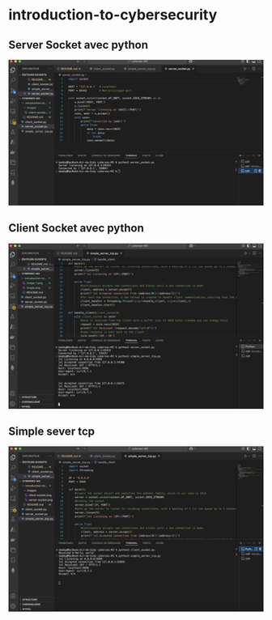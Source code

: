 # introduction-to-cybersecurity

## Server Socket avec python

![Server Socket](https://github.com/sidyjames/introduction-to-cybersecurity/blob/main/images/server-socket.png?raw=true)

## Client Socket avec python

![Client Socket](https://github.com/sidyjames/introduction-to-cybersecurity/blob/main/images/client-socket.png?raw=true)

## Simple sever tcp
![simple server tcp](https://github.com/sidyjames/introduction-to-cybersecurity/blob/main/images/simple-server.png?raw=true)